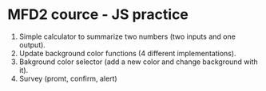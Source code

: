 # MFD2 cource - JS practice
1. Simple calculator to summarize two numbers (two inputs and one output).
2. Update background color functions (4 different implementations).
3. Bakground color selector (add a new color and change background with it).
4. Survey (promt, confirm, alert)